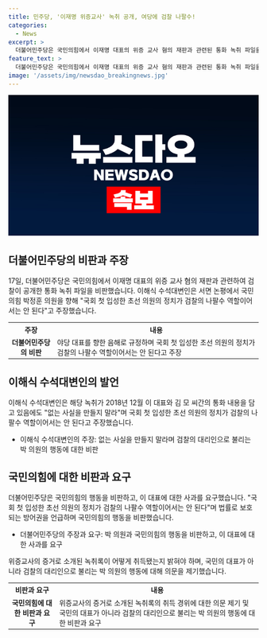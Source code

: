 ```yaml
---
title: 민주당, '이재명 위증교사' 녹취 공개, 여당에 검찰 나팔수!
categories:
  - News
excerpt: >
  더불어민주당은 국민의힘에서 이재명 대표의 위증 교사 혐의 재판과 관련된 통화 녹취 파일을 공개한 국민의힘을 비판했다. 이해식 수석대변인은 해당 녹취가 검찰의 나팔수 역할이라며 규탄했고, 이 대표에 대한 사과를 요구했다. 또한, 녹취록의 취득 경위에 대한 의문을 제기하며 국민의 흥미를 돌리려는 의도로 보고 있다고 주장했다.
feature_text: >
  더불어민주당은 국민의힘에서 이재명 대표의 위증 교사 혐의 재판과 관련된 통화 녹취 파일을 공개한 국민의힘을 비판했다. 이해식 수석대변인은 해당 녹취가 검찰의 나팔수 역할이라며 규탄했고, 이 대표에 대한 사과를 요구했다. 또한, 녹취록의 취득 경위에 대한 의문을 제기하며 국민의 흥미를 돌리려는 의도로 보고 있다고 주장했다.
image: '/assets/img/newsdao_breakingnews.jpg'
---
```


<p><img src="/assets/img/newsdao_breakingnews.jpg" alt="firstkoreanews 속보" /></p>

<h2 data-ke-size="size26">더불어민주당의 비판과 주장</h2>

<p data-ke-size="size16">17일, 더불어민주당은 국민의힘에서 이재명 대표의 위증 교사 혐의 재판과 관련하여 검찰이 공개한 통화 녹취 파일을 비판했습니다. 이해식 수석대변인은 서면 논평에서 국민의힘 박정훈 의원을 향해 "국회 첫 입성한 초선 의원의 정치가 검찰의 나팔수 역할이어서는 안 된다"고 주장했습니다.</p>

<table>
    <tr>
        <th>주장</th>
        <th>내용</th>
    </tr>
    <tr>
        <td style="text-align: center; height: 17px;"><b>더불어민주당의 비판</b></td>
        <td>야당 대표를 향한 음해로 규정하며 국회 첫 입성한 초선 의원의 정치가 검찰의 나팔수 역할이어서는 안 된다고 주장</td>
    </tr>
</table>

<h2 data-ke-size="size26">이해식 수석대변인의 발언</h2>

<p data-ke-size="size16">이해식 수석대변인은 해당 녹취가 2018년 12월 이 대표와 김 모 씨간의 통화 내용을 담고 있음에도 "없는 사실을 만들지 말라"며 국회 첫 입성한 초선 의원의 정치가 검찰의 나팔수 역할이어서는 안 된다고 주장했습니다.</p>

<ul>
    <li>이해식 수석대변인의 주장: 없는 사실을 만들지 말라며 검찰의 대리인으로 불리는 박 의원의 행동에 대한 비판</li>
</ul>

<h2 data-ke-size="size26">국민의힘에 대한 비판과 요구</h2>

<p data-ke-size="size16">더불어민주당은 국민의힘의 행동을 비판하고, 이 대표에 대한 사과를 요구했습니다. "국회 첫 입성한 초선 의원의 정치가 검찰의 나팔수 역할이어서는 안 된다"며 법률로 보호되는 방어권을 언급하며 국민의힘의 행동을 비판했습니다.</p>

<ul>
    <li>더불어민주당의 주장과 요구: 박 의원과 국민의힘의 행동을 비판하고, 이 대표에 대한 사과를 요구</li>
</ul>

<p data-ke-size="size16">위증교사의 증거로 소개된 녹취록이 어떻게 취득됐는지 밝혀야 하며, 국민의 대표가 아니라 검찰의 대리인으로 불리는 박 의원의 행동에 대해 의문을 제기했습니다.</p>

<table>
    <tr>
        <th>비판과 요구</th>
        <th>내용</th>
    </tr>
    <tr>
        <td style="text-align: center; height: 17px;"><b>국민의힘에 대한 비판과 요구</b></td>
        <td>위증교사의 증거로 소개된 녹취록의 취득 경위에 대한 의문 제기 및 국민의 대표가 아니라 검찰의 대리인으로 불리는 박 의원의 행동에 대한 비판과 요구</td>
    </tr>
</table>

